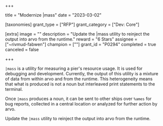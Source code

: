 +++

title = "Modernize |mass"
date = "2023-03-02"

[taxonomies]
grant_type = ["RFP"]
grant_category = ["Dev: Core"]

[extra]
image = ""
description = "Update the |mass utility to reinject the output into arvo from the runtime."
reward = "6 Stars"
assignee = ["~rivmud-fabwen"]
champion = [""]
grant_id = "P0294"
completed = true
canceled = false

+++

`|mass` is a utility for measuring a pier's resource usage. It is used for debugging and development. Currently, the output of this utility is a mixture of data from within arvo and from the runtime. This heterogeneity means that what is produced is not a noun but interleaved print statements to the terminal. 

Once `|mass` produces a noun, it can be sent to other ships over `%ames` for bug reports, collected in a central location or analyzed for further action by arvo.

Update the `|mass` utility to reinject the output into arvo from the runtime.
